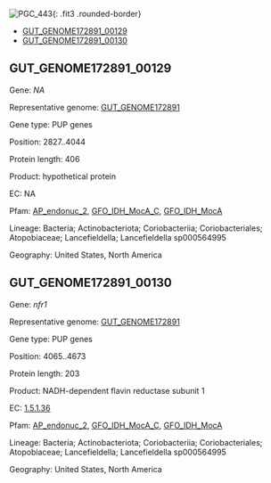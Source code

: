 ![PGC_443](../static/images/Clusters_figure/PGC_443.jpg){: .fit3 .rounded-border}

<ul id="myTab" class="nav nav-tabs">
  <li class="active">
        <a href="#tab1" data-toggle="tab">GUT_GENOME172891_00129</a>
  </li>
<li><a href="#tab2" data-toggle="tab">GUT_GENOME172891_00130</a></li>
</ul>

<div id="myTabContent" class="tab-content">
  <div class="tab-pane fade in active" id="tab1">

<h2 id="GUT_GENOME172891_00129">GUT_GENOME172891_00129</h2>
<p>Gene: <em>NA</em>
<p>Representative genome: <a href="https://www.ebi.ac.uk/metagenomics/genomes/MGYG-HGUT-02998">GUT_GENOME172891</a></p>
<p>Gene type: PUP genes</p>
<p>Position: 2827..4044</p>
<p>Protein length: 406</p>
<p>Product: hypothetical protein</p>
<p>EC: NA</p>
<p>Pfam: <a href="http://pfam.xfam.org/family/AP_endonuc_2">AP_endonuc_2</a>, <a href="http://pfam.xfam.org/family/GFO_IDH_MocA_C">GFO_IDH_MocA_C</a>, <a href="http://pfam.xfam.org/family/GFO_IDH_MocA">GFO_IDH_MocA</a></p>
<p>Lineage: Bacteria; Actinobacteriota; Coriobacteriia; Coriobacteriales; Atopobiaceae; Lancefieldella; Lancefieldella sp000564995</p>
<p>Geography: United States, North America</p>
  </div>

  <div class="tab-pane fade" id="tab2">

<h2 id="GUT_GENOME172891_00130">GUT_GENOME172891_00130</h2>
<p>Gene: <em>nfr1</em></p>
<p>Representative genome: <a href="https://www.ebi.ac.uk/metagenomics/genomes/MGYG-HGUT-02998">GUT_GENOME172891</a></p>
<p>Gene type: PUP genes</p>
<p>Position: 4065..4673</p>
<p>Protein length: 203</p>
<p>Product: NADH-dependent flavin reductase subunit 1</p>
<p>EC: <a href="https://www.brenda-enzymes.org/enzyme.php?ecno=1.5.1.36">1.5.1.36</a></p>
<p>Pfam: <a href="http://pfam.xfam.org/family/AP_endonuc_2">AP_endonuc_2</a>, <a href="http://pfam.xfam.org/family/GFO_IDH_MocA_C">GFO_IDH_MocA_C</a>, <a href="http://pfam.xfam.org/family/GFO_IDH_MocA">GFO_IDH_MocA</a></p>
<p>Lineage: Bacteria; Actinobacteriota; Coriobacteriia; Coriobacteriales; Atopobiaceae; Lancefieldella; Lancefieldella sp000564995</p>
<p>Geography: United States, North America</p>

  </div>
</div>
